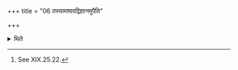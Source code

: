 +++
title = "06 तस्यामश्ववद्विज्ञानमुपैति"

+++

<details><summary>थिते</summary>

6. On it he makes a divination in the same manner as in the case of the horse (mentioned earlier).[^1]  

[^1]: See XIX.25.22. 
</details>
